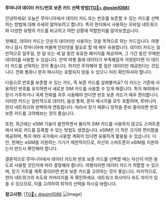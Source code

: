**루마니아 데이터 카드/번호 보존 카드 선택 방법[[TG💪+ @esim1088](https://t.me/s/esim1088)]**

안녕하세요! 오늘은 루마니아에서 데이터 카드 또는 번호를 보존할 수 있는 카드를 선택하는 방법에 대해 자세히 알아보려고 합니다. 특히 현지에서 사용하는 모바일 네트워크와 다양한 유형의 카드를 비교하고 어떤 상황에 적합한지를 알아보겠습니다.

첫째로, 데이터 카드는 단순히 데이터만 사용하는 것을 목적으로 하는 카드입니다. 여행자나 잠시 루마니아에 머물며 인터넷을 필요로 할 때 매우 유용합니다. 데이터 카드는 일반적으로 일주일, 한 달 또는 세 달 동안 유효한 패키지를 제공하며, 그 기간 동안 무제한 데이터를 사용할 수 있습니다. 만약 여행 중에 데이터가 부족해질까 걱정된다면 이 데이터 카드를 선택하는 것이 좋습니다. 하지만 주의해야 할 점은 데이터만 제공한다는 것입니다. 전화 통화나 문자 메시지는 포함되지 않을 수 있으니 미리 확인하셔야 합니다.

다음으로 번호를 보존할 수 있는 카드, 즉 보존 카드를 살펴볼까요? 이 카드는 기존에 사용하던 번호를 유지하면서 새로운 SIM 카드를 사용할 수 있게 해줍니다. 특히 해외에서 장기 거주하거나 국제 전화를 자주 사용해야 한다면 번호 보존 카드가 매우 편리합니다. 이러한 카드는 일반적으로 데이터, 음성 통화, 문자 메시지를 모두 포함하며, 루마니아 현지 네트워크와 완벽하게 연동됩니다. 따라서 장기 체류나 정착을 준비 중이라면 번호 보존 카드를 고려해보는 것이 좋습니다.

또한, 최근에는 eSIM 기술이 발전하면서 물리적 SIM 카드를 사용하지 않고도 스마트폰에서 바로 카드를 등록할 수 있는 방법도 생겼습니다. eSIM은 더 작은 크기와 편리함을 제공하며, 특히 여러 국가에서 사용할 계획이 있다면 유용하게 활용될 수 있습니다. 다만, 현재는 eSIM을 지원하는 기기가 제한적이므로, 자신의 스마트폰이 eSIM을 지원하는지 반드시 확인해야 합니다.

결론적으로 루마니아에서 데이터 카드와 번호 보존 카드를 선택할 때는 자신이 어떤 용도로 사용할 것인지에 따라 결정해야 합니다. 여행자라면 데이터 카드가 적합할 수 있으며, 장기 거주를 계획 중이라면 번호 보존 카드를 고려하는 것이 좋습니다. 마지막으로, 현지 네트워크의 속도와 커버리지를 꼭 확인하세요. 네트워크 회사마다 속도 차이가 있을 수 있으므로, 이를 고려하여 최적의 선택을 하시길 바랍니다.

**참고사항:** [[TG💪+ @esim1088](https://t.me/s/esim1088) ![Image](https://i.postimg.cc/Y0z9fWf4/image.png)]